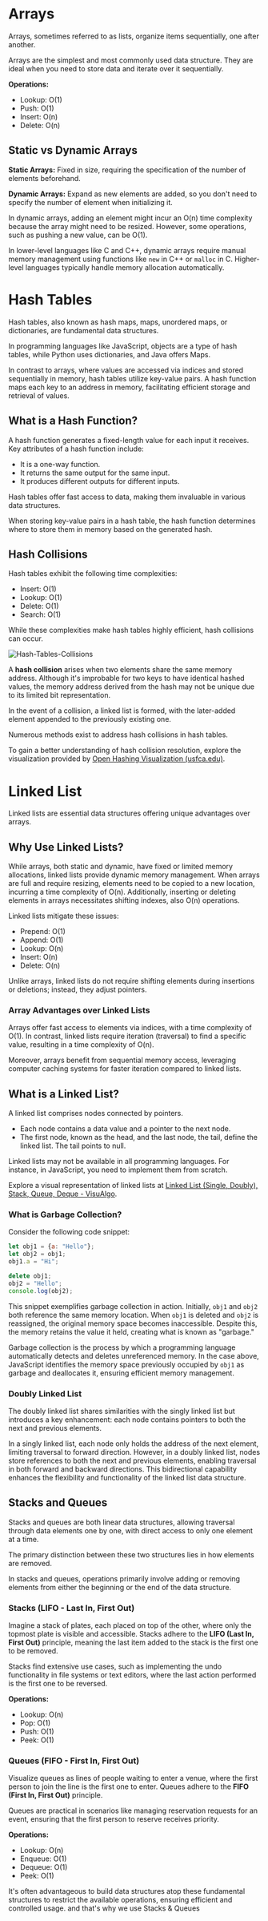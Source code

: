 # Arrays

Arrays, sometimes referred to as lists, organize items sequentially, one after another.

Arrays are the simplest and most commonly used data structure. They are ideal when you need to store data and iterate over it sequentially.

**Operations:**
- Lookup: O(1)
- Push: O(1)
- Insert: O(n)
- Delete: O(n)

## Static vs Dynamic Arrays

**Static Arrays:** 
Fixed in size, requiring the specification of the number of elements beforehand.

**Dynamic Arrays:**
Expand as new elements are added, so you don't need to specify the number of element when initializing it.

In dynamic arrays, adding an element might incur an O(n) time complexity because the array might need to be resized. However, some operations, such as pushing a new value, can be O(1).

In lower-level languages like C and C++, dynamic arrays require manual memory management using functions like `new` in C++ or `malloc` in C. Higher-level languages typically handle memory allocation automatically.

# Hash Tables

Hash tables, also known as hash maps, maps, unordered maps, or dictionaries, are fundamental data structures.

In programming languages like JavaScript, objects are a type of hash tables, while Python uses dictionaries, and Java offers Maps.

In contrast to arrays, where values are accessed via indices and stored sequentially in memory, hash tables utilize key-value pairs. A hash function maps each key to an address in memory, facilitating efficient storage and retrieval of values.

## What is a Hash Function?

A hash function generates a fixed-length value for each input it receives. Key attributes of a hash function include:

- It is a one-way function.
- It returns the same output for the same input.
- It produces different outputs for different inputs.

Hash tables offer fast access to data, making them invaluable in various data structures.

When storing key-value pairs in a hash table, the hash function determines where to store them in memory based on the generated hash.

## Hash Collisions

Hash tables exhibit the following time complexities:

- Insert: O(1)
- Lookup: O(1)
- Delete: O(1)
- Search: O(1)

While these complexities make hash tables highly efficient, hash collisions can occur. 

![Hash-Tables-Collisions](Hash-Tables-Collisions.png)

A **hash collision** arises when two elements share the same memory address. Although it's improbable for two keys to have identical hashed values, the memory address derived from the hash may not be unique due to its limited bit representation.

In the event of a collision, a linked list is formed, with the later-added element appended to the previously existing one.

Numerous methods exist to address hash collisions in hash tables.

To gain a better understanding of hash collision resolution, explore the visualization provided by [Open Hashing Visualization (usfca.edu)](https://www.cs.usfca.edu/~galles/visualization/OpenHash.html).

# Linked List

Linked lists are essential data structures offering unique advantages over arrays.

## Why Use Linked Lists?

While arrays, both static and dynamic, have fixed or limited memory allocations, linked lists provide dynamic memory management. When arrays are full and require resizing, elements need to be copied to a new location, incurring a time complexity of O(n). Additionally, inserting or deleting elements in arrays necessitates shifting indexes, also O(n) operations.

Linked lists mitigate these issues:

- Prepend: O(1)
- Append: O(1)
- Lookup: O(n)
- Insert: O(n)
- Delete: O(n)

Unlike arrays, linked lists do not require shifting elements during insertions or deletions; instead, they adjust pointers.

### Array Advantages over Linked Lists 

Arrays offer fast access to elements via indices, with a time complexity of O(1). In contrast, linked lists require iteration (traversal) to find a specific value, resulting in a time complexity of O(n).

Moreover, arrays benefit from sequential memory access, leveraging computer caching systems for faster iteration compared to linked lists.

## What is a Linked List?

A linked list comprises nodes connected by pointers.

- Each node contains a data value and a pointer to the next node.
- The first node, known as the head, and the last node, the tail, define the linked list. The tail points to null.

Linked lists may not be available in all programming languages. For instance, in JavaScript, you need to implement them from scratch.

Explore a visual representation of linked lists at [Linked List (Single, Doubly), Stack, Queue, Deque - VisuAlgo](https://visualgo.net/en/list).

### What is Garbage Collection?

Consider the following code snippet:

```javascript
let obj1 = {a: "Hello"};
let obj2 = obj1;
obj1.a = "Hi";

delete obj1;
obj2 = "Hello";
console.log(obj2);
```

This snippet exemplifies garbage collection in action. Initially, `obj1` and `obj2` both reference the same memory location. When `obj1` is deleted and `obj2` is reassigned, the original memory space becomes inaccessible. Despite this, the memory retains the value it held, creating what is known as "garbage."

Garbage collection is the process by which a programming language automatically detects and deletes unreferenced memory. In the case above, JavaScript identifies the memory space previously occupied by `obj1` as garbage and deallocates it, ensuring efficient memory management.

### Doubly Linked List

The doubly linked list shares similarities with the singly linked list but introduces a key enhancement: each node contains pointers to both the next and previous elements.

In a singly linked list, each node only holds the address of the next element, limiting traversal to forward direction. However, in a doubly linked list, nodes store references to both the next and previous elements, enabling traversal in both forward and backward directions. This bidirectional capability enhances the flexibility and functionality of the linked list data structure.

## Stacks and Queues

Stacks and queues are both linear data structures, allowing traversal through data elements one by one, with direct access to only one element at a time.

The primary distinction between these two structures lies in how elements are removed.

In stacks and queues, operations primarily involve adding or removing elements from either the beginning or the end of the data structure.

### Stacks (LIFO - Last In, First Out)

Imagine a stack of plates, each placed on top of the other, where only the topmost plate is visible and accessible. Stacks adhere to the **LIFO (Last In, First Out)** principle, meaning the last item added to the stack is the first one to be removed.

Stacks find extensive use cases, such as implementing the undo functionality in file systems or text editors, where the last action performed is the first one to be reversed.

**Operations:**
- Lookup: O(n)
- Pop: O(1)
- Push: O(1)
- Peek: O(1)

### Queues (FIFO - First In, First Out)

Visualize queues as lines of people waiting to enter a venue, where the first person to join the line is the first one to enter. Queues adhere to the **FIFO (First In, First Out)** principle.

Queues are practical in scenarios like managing reservation requests for an event, ensuring that the first person to reserve receives priority.

**Operations:**
- Lookup: O(n)
- Enqueue: O(1)
- Dequeue: O(1)
- Peek: O(1)

It's often advantageous to build data structures atop these fundamental structures to restrict the available operations, ensuring efficient and controlled usage. and that's why we use Stacks & Queues
